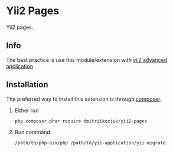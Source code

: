 Yii2 Pages
========================
Yii2 pages.

## Info

The best practice is use this module/extension with [yii2 advanced application](https://github.com/yiisoft/yii2-app-advanced/blob/master/docs/guide/start-installation.md)

## Installation

The preferred way to install this extension is through [composer](http://getcomposer.org/download/).

1. Either run

    ```
    php composer.phar require dmitriikoziuk/yii2-pages
    ```
    
2. Run command 

    ```
    /path/to/php-bin/php /path/to/yii-application/yii migrate
    ```